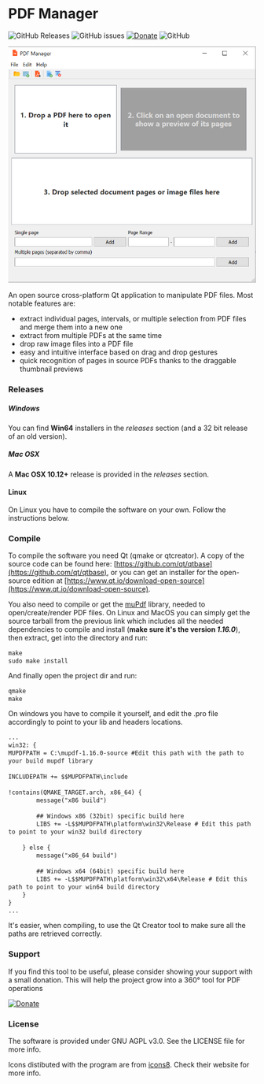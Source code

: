 # PDF Manager

![GitHub Releases](https://img.shields.io/github/downloads/paolo-projects/pdf-manager/latest/total?style=flat-square) ![GitHub issues](https://img.shields.io/github/issues/paolo-projects/pdf-manager?style=flat-square) [![Donate](https://img.shields.io/badge/Donate-PayPal-green?style=flat-square)](https://paypal.me/instruman) ![GitHub](https://img.shields.io/github/license/paolo-projects/pdf-manager?style=flat-square)

![Program screen](/showcase/mainscreen.png)

An open source cross-platform Qt application to manipulate PDF files.
Most notable features are:

* extract individual pages, intervals, or multiple selection from PDF files and merge them into a new one
* extract from multiple PDFs at the same time
* drop raw image files into a PDF file
* easy and intuitive interface based on drag and drop gestures
* quick recognition of pages in source PDFs thanks to the draggable thumbnail previews

### Releases
##### Windows
You can find **Win64** installers in the *releases* section (and a 32 bit release of an old version).

##### Mac OSX
A **Mac OSX 10.12+** release is provided in the *releases* section.

#### Linux
On Linux you have to compile the software on your own. Follow the instructions below.

### Compile
To compile the software you need Qt (qmake or qtcreator). A copy of the source code can be found here: [https://github.com/qt/qtbase](https://github.com/qt/qtbase), or you can get an installer for the open-source edition at [https://www.qt.io/download-open-source](https://www.qt.io/download-open-source).

You also need to compile or get the [muPdf](https://www.mupdf.com/downloads/index.html) library, needed to open/create/render PDF files. On Linux and MacOS you can simply get the source tarball from the previous link which includes all the needed dependencies to compile and install (**make sure it's the version *1.16.0***), then extract, get into the directory and run:

    make
    sudo make install

And finally open the project dir and run:

    qmake
    make

On windows you have to compile it yourself, and edit the .pro file accordingly to point to your lib and headers locations.
```
...
win32: {
MUPDFPATH = C:\mupdf-1.16.0-source #Edit this path with the path to your build mupdf library

INCLUDEPATH += $$MUPDFPATH\include

!contains(QMAKE_TARGET.arch, x86_64) {
        message("x86 build")

        ## Windows x86 (32bit) specific build here
        LIBS += -L$$MUPDFPATH\platform\win32\Release # Edit this path to point to your win32 build directory

    } else {
        message("x86_64 build")

        ## Windows x64 (64bit) specific build here
        LIBS += -L$$MUPDFPATH\platform\win32\x64\Release # Edit this path to point to your win64 build directory
    }
}
...
```
It's easier, when compiling, to use the Qt Creator tool to make sure all the paths are retrieved correctly.

### Support
If you find this tool to be useful, please consider showing your support with a small donation. This will help the project grow into a 360° tool for PDF operations

[![Donate](https://img.shields.io/badge/Donate-PayPal-green?style=flat-square)](https://paypal.me/instruman)

### License
The software is provided under GNU AGPL v3.0. See the LICENSE file for more info.

Icons distibuted with the program are from [icons8](https://icons8.com). Check their website for more info.
